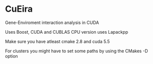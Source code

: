 CuEira
======

Gene-Enviroment interaction analysis in CUDA

Uses Boost, CUDA and CUBLAS
CPU version uses Lapackpp

Make sure you have atleast cmake 2.8 and cuda 5.5

For clusters you might have to set some paths by using the CMakes -D option
